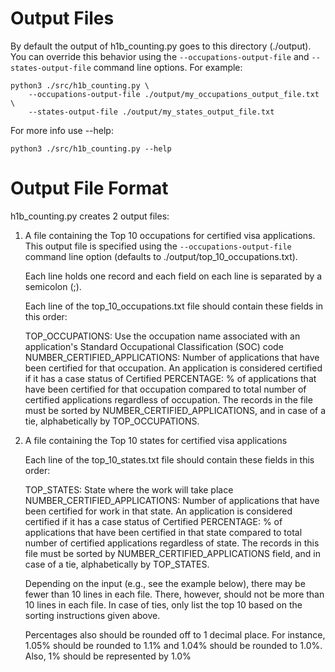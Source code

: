 # Output Files

By default the output of h1b_counting.py goes to this directory (./output).  You can override this 
behavior using the `--occupations-output-file` and `--states-output-file` command line options.  For 
example:

    python3 ./src/h1b_counting.py \
        --occupations-output-file ./output/my_occupations_output_file.txt \
        --states-output-file ./output/my_states_output_file.txt

For more info use --help:

    python3 ./src/h1b_counting.py --help


# Output File Format

h1b_counting.py creates 2 output files:

1.  A file containing the Top 10 occupations for certified visa applications.  This output file is
    specified using the `--occupations-output-file` command line option (defaults to 
    ./output/top_10_occupations.txt).
    
    Each line holds one record and each field on each line is separated by a semicolon (;).
    
    Each line of the top_10_occupations.txt file should contain these fields in this order:
    
    TOP_OCCUPATIONS: Use the occupation name associated with an application's Standard Occupational Classification (SOC) code
    NUMBER_CERTIFIED_APPLICATIONS: Number of applications that have been certified for that occupation. An application is considered certified if it has a case status of Certified
    PERCENTAGE: % of applications that have been certified for that occupation compared to total number of certified applications regardless of occupation.
    The records in the file must be sorted by NUMBER_CERTIFIED_APPLICATIONS, and in case of a tie, alphabetically by TOP_OCCUPATIONS.

 
2.  A file containing the Top 10 states for certified visa applications

    Each line of the top_10_states.txt file should contain these fields in this order:
    
    TOP_STATES: State where the work will take place
    NUMBER_CERTIFIED_APPLICATIONS: Number of applications that have been certified for work in that state. An application is considered certified if it has a case status of Certified
    PERCENTAGE: % of applications that have been certified in that state compared to total number of certified applications regardless of state.
    The records in this file must be sorted by NUMBER_CERTIFIED_APPLICATIONS field, and in case of a tie, alphabetically by TOP_STATES.
    
    Depending on the input (e.g., see the example below), there may be fewer than 10 lines in each file. There, however, should not be more than 10 lines in each file. In case of ties, only list the top 10 based on the sorting instructions given above.
    
    Percentages also should be rounded off to 1 decimal place. For instance, 1.05% should be rounded to 1.1% and 1.04% should be rounded to 1.0%. Also, 1% should be represented by 1.0%